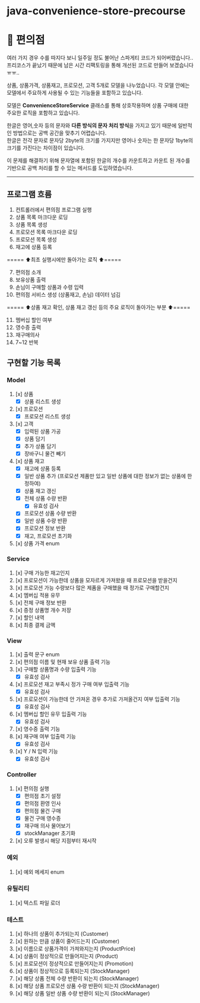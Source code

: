 # java-convenience-store-precourse

# 🏪 편의점

여러 가지 경우 수를 따지다 보니 일주일 정도 불어난 스파게티 코드가 되어버렸습니다.. <br>
프리코스가 끝났기 때문에 남은 시간 리팩토링을 통해 개선된 코드로 만들어 보겠습니다 ㅠㅠ..

상품, 상품가격, 상품재고, 프로모션, 고객 5개로 모델을 나누었습니다.
각 모델 안에는 모델에서 주요하게 사용될 수 있는 기능들을 포함하고 있습니다.

모델은 **ConvenienceStoreService** 클래스를 통해 상호작용하며 상품 구매에 대한 주요한 로직을 포함하고 있습니다.

한글은 영어,숫자 등의 문자와 **다른 방식의 문자 처리 방식**을 가지고 있기 때문에 일반적인 방법으로는 공백 공간을 맞추기 어렵습니다. <br>
한글은 전각 문자로 문자당 2byte의 크기를 가지지만 영어나 숫자는 한 문자당 1byte의 크기를 가진다는 차이점이 있습니다.

이 문제를 해결하기 위해 문자열에 포함된 한글의 개수를 카운트하고 카운트 된 개수를 기반으로 공백 처리를 할 수 있는 메서드를 도입하였습니다.

***

## 프로그램 흐름

1. 컨트롤러에서 편의점 프로그램 실행
2. 상품 목록 마크다운 로딩
3. 상품 목록 생성
4. 프로모션 목록 마크다운 로딩
5. 프로모션 목록 생성
6. 재고에 상품 등록

===== ⬆️최초 실행시에만 돌아가는 로직 ⬆️=====

7. 편의점 소개
8. 보유상품 출력
9. 손님이 구매할 상품과 수령 입력
10. 편의점 서비스 생성 (상품재고, 손님) 데이터 넘김

===== ⬆️상품 재고 확인, 상품 재고 갱신 등의 주요 로직이 돌아가는 부분 ⬆️=====

11. 멤버십 할인 여부
12. 영수증 출력
13. 재구매의사
14. 7~12 반복

## 구현할 기능 목록

### Model

1. [x] 상품
    * [x] 상품 리스트 생성
2. [x] 프로모션
    * [x] 프로모션 리스트 생성
3. [x] 고객
    * [x] 입력된 상품 가공
    * [x] 상품 담기
    * [x] 추가 상품 담기
    * [x] 장바구니 물건 빼기
4. [x] 상품 재고
    * [x] 재고에 상품 등록
    * [x] 일반 상품 추가 (프로모션 제품만 있고 일반 상품에 대한 정보가 없는 상품에 한정하여)
    * [x] 상품 재고 갱신
    * [x] 전체 상품 수량 반환
        * [x] 유효성 검사
    * [x] 프로모션 상품 수량 반환
    * [x] 일반 상품 수량 반환
    * [x] 프로모션 정보 반환
    * [x] 재고, 프로모션 초기화
5. [x] 상품 가격 enum

### Service

1. [x] 구매 가능한 재고인지
2. [x] 프로모션이 가능한데 상품을 모자르게 가져왔을 때 프로모션을 받을건지
3. [x] 프로모션 가능 수량보다 많은 제품을 구매했을 때 정가로 구매할건지
4. [x] 멤버십 적용 유무
5. [x] 전체 구매 정보 반환
6. [x] 증정 상품명 개수 저장
7. [x] 할인 내역
8. [x] 최종 결제 금액

### View

1. [x] 출력 문구 enum
2. [x] 편의점 이름 및 현재 보유 상품 출력 기능
3. [x] 구매할 상품명과 수량 입출력 기능
    * [x] 유효성 검사
4. [x] 프로모션 재고 부족시 정가 구매 여부 입출력 기능
    * [x] 유효성 검사
5. [x] 프로모션이 가능한데 안 가져온 경우 추가로 가져올건지 여부 입출력 기능
    * [x] 유효성 검사
6. [x] 멤버십 할인 유무 입출력 기능
    * [x] 유효성 검사
7. [x] 영수증 출력 기능
8. [x] 재구매 여부 입출력 기능
    * [x] 유효성 검사
9. [x] Y / N 입력 기능
    * [x] 유효성 검사

### Controller

1. [x] 편의점 실행
    * [x] 편의점 초기 설정
    * [x] 편의점 환영 인사
    * [x] 편의점 물건 구매
    * [x] 물건 구매 영수증
    * [x] 재구매 의사 물어보기
    * [x] stockManager 초기화
2. [x] 오류 발생시 해당 지점부터 재시작

### 예외

1. [x] 예외 메세지 enum

### 유틸리티

1. [x] 텍스트 파일 로더

### 테스트

1. [x] 하나의 상품이 추가되는지 (Customer)
2. [x] 원하는 만큼 상품이 줄어드는지 (Customer)
3. [x] 이름으로 상품가격이 가져와지는지 (ProductPrice)
4. [x] 상품이 정상적으로 만들어지는지 (Product)
5. [x] 프로모션이 정상적으로 만들어지는지 (Promotion)
6. [x] 상품이 정상적으로 등록되는지 (StockManager)
7. [x] 해당 상품 전체 수량 반환이 되는지 (StockManager)
8. [x] 해당 상품 프로모션 상품 수량 반환이 되는지 (StockManager)
9. [x] 해당 상품 일반 상품 수량 반환이 되는지 (StockManager)
